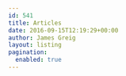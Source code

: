 ```yaml
---
id: 541
title: Articles
date: 2016-09-15T12:19:29+00:00
author: James Greig
layout: listing
pagination:
  enabled: true
---
```

